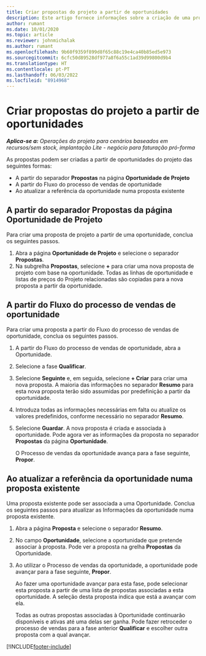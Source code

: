 ```yaml
---
title: Criar propostas do projeto a partir de oportunidades
description: Este artigo fornece informações sobre a criação de uma proposta de projeto a partir de uma oportunidade.
author: rumant
ms.date: 10/01/2020
ms.topic: article
ms.reviewer: johnmichalak
ms.author: rumant
ms.openlocfilehash: 9b60f9359f899d8f65c88c19e4ca40b85ed5e973
ms.sourcegitcommit: 6cfc50d89528df977a8f6a55c1ad39d99800d9b4
ms.translationtype: HT
ms.contentlocale: pt-PT
ms.lasthandoff: 06/03/2022
ms.locfileid: "8914968"
---
```

# <a name="create-project-quotes-from-opportunities"></a>Criar propostas do projeto a partir de oportunidades

_**Aplica-se a:** Operações do projeto para cenários baseados em recursos/sem stock, implantação Lite - negócio para faturação pró-forma_

As propostas podem ser criadas a partir de oportunidades do projeto das seguintes formas:

- A partir do separador **Propostas** na página **Oportunidade de Projeto**
- A partir do Fluxo do processo de vendas de oportunidade
- Ao atualizar a referência da oportunidade numa proposta existente

## <a name="from-the-quotes-tab-of-the-project-opportunity-page"></a>A partir do separador Propostas da página Oportunidade de Projeto

Para criar uma proposta de projeto a partir de uma oportunidade, conclua os seguintes passos.

1. Abra a página **Oportunidade de Projeto** e selecione o separador **Propostas**. 
2. Na subgrelha **Propostas**, selecione **+** para criar uma nova proposta de projeto com base na oportunidade. Todas as linhas de oportunidade e listas de preços do Projeto relacionadas são copiadas para a nova proposta a partir da oportunidade.

## <a name="from-the-opportunity-sales-process-flow"></a>A partir do Fluxo do processo de vendas de oportunidade

Para criar uma proposta a partir do Fluxo do processo de vendas de oportunidade, conclua os seguintes passos.

1. A partir do Fluxo do processo de vendas de oportunidade, abra a Oportunidade.
2. Selecione a fase **Qualificar**. 
3. Selecione **Seguinte** e, em seguida, selecione **+ Criar** para criar uma nova proposta. A maioria das informações no separador **Resumo** para esta nova proposta terão sido assumidas por predefinição a partir da oportunidade. 
4. Introduza todas as informações necessárias em falta ou atualize os valores predefinidos, conforme necessário no separador **Resumo**.
5. Selecione **Guardar**. A nova proposta é criada e associada à oportunidade. Pode agora ver as informações da proposta no separador **Propostas** da página **Oportunidade**. 

   O Processo de vendas da oportunidade avança para a fase seguinte, **Propor**.


## <a name="by-updating-the-opportunity-reference-on-an-existing-quote"></a>Ao atualizar a referência da oportunidade numa proposta existente

Uma proposta existente pode ser associada a uma Oportunidade. Conclua os seguintes passos para atualizar as Informações da oportunidade numa proposta existente.

1. Abra a página **Proposta** e selecione o separador **Resumo**.
2. No campo **Oportunidade**, selecione a oportunidade que pretende associar à proposta. Pode ver a proposta na grelha **Propostas** da Oportunidade. 
3. Ao utilizar o Processo de vendas da oportunidade, a oportunidade pode avançar para a fase seguinte, **Propor**. 

   Ao fazer uma oportunidade avançar para esta fase, pode selecionar esta proposta a partir de uma lista de propostas associadas a esta oportunidade. A seleção desta proposta indica que está a avançar com ela.

   Todas as outras propostas associadas à Oportunidade continuarão disponíveis e ativas até uma delas ser ganha. Pode fazer retroceder o processo de vendas para a fase anterior **Qualificar** e escolher outra proposta com a qual avançar.


[!INCLUDE[footer-include](../includes/footer-banner.md)]